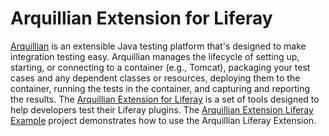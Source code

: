 # Arquillian Extension for Liferay

[Arquillian](http://arquillian.org) is an extensible Java testing platform that's
designed to make integration testing easy. Arquillian manages the lifecycle of
setting up, starting, or connecting to a container (e.g., Tomcat), packaging
your test cases and any dependent classes or resources, deploying them to the
container, running the tests in the container, and capturing and reporting the
results. The
[Arquillian Extension for Liferay](https://github.com/arquillian/arquillian-extension-liferay)
is a set of tools designed to help developers test their Liferay plugins.
The [Arquillian Extension Liferay Example](https://github.com/arquillian/arquillian-extension-liferay/blob/master/arquillian-extension-liferay-example)
project demonstrates how to use the Arquillian Liferay Extension.
